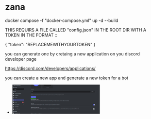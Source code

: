 # zana
docker compose -f "docker-compose.yml" up -d --build 

THIS REQUIRS A FILE CALLED "config.json" IN THE ROOT DIR WITH A TOKEN IN THE FORMAT ::

{
    "token": "REPLACEMEWITHYOURTOKEN"
}

you can generate one by cretaing a new application on you discord developer page 

https://discord.com/developers/applications/

you can create a new app and generate a new token for a bot

  - <img src="https://github.com/rjbroussard/zana/blob/master/gifs/Token.png?raw=true" width=60%/>
